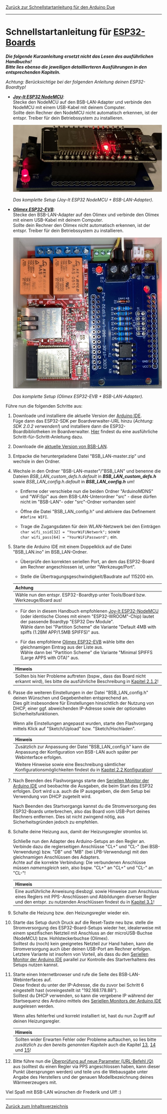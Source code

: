 [Zurück zur Schnellstartanleitung für den Arduino Due](SSA_DUE.md)    
    
---
    
# Schnellstartanleitung für [ESP32-Boards](kap01.md#13-esp32)
***Die folgende Kurzanleitung ersetzt nicht das Lesen des ausführlichen Handbuchs!***    
***Bitte lies ebenso die jeweiligen detaillierteren Ausführungen in den entsprechenden Kapiteln.*** 
   
*Achtung: Berücksichtige bei der folgenden Anleitung deinen ESP32-Boardtyp!*   

- ***[Joy-It ESP32 NodeMCU](kap01.md#1311-esp32-nodemcu-joy-it)***:  
  Stecke den NodeMCU auf den BSB-LAN-Adapter und verbinde den NodeMCU mit einem USB-Kabel mit deinem Computer.  
  Sollte dein Rechner den NodeMCU nicht automatisch erkennen, ist der entspr. Treiber für dein Betriebssystem zu installieren.  

  <img src="https://raw.githubusercontent.com/1coderookie/BSB-LPB-LAN/master/docs/pics/ESP32nodeMCU+Adapter.jpeg">
    
  *Das komplette Setup (Joy-It ESP32 NodeMCU + BSB-LAN-Adapter).*  

- ***[Olimex ESP32-EVB](kap01.md#1312-esp32-olimex-esp32-evb)***:  
  Stecke den BSB-LAN-Adapter auf den Olimex und verbinde den Olimex mit einem USB-Kabel mit deinem Computer.  
  Sollte dein Rechner den Olimex nicht automatisch erkennen, ist der entspr. Treiber für dein Betriebssystem zu installieren.  

  <img src="https://raw.githubusercontent.com/1coderookie/BSB-LPB-LAN/master/docs/pics/OlimexESP32EVB_v42_small.jpg">
    
  *Das komplette Setup (Olimex ESP32-EVB + BSB-LAN-Adapter).*  
  
Führe nun die folgenden Schritte aus:  
  
1. Downloade und installiere die aktuelle Version der [Arduino IDE](https://www.arduino.cc/en/Main/Software).  
   Füge dann das ESP32-SDK per Boardverwalter-URL hinzu (*Achtung: SDK 2.0.2 verwenden!*) und installiere dann die ESP32-Boardbibliotheken im Boardverwalter. [Hier](kap12.md#1212-esp32) findest du eine ausführliche Schritt-für-Schritt-Anleitung dazu.    
   
2. Downloade die [aktuelle Version von BSB-LAN](https://github.com/fredlcore/bsb_lan/archive/master.zip).  

3. Entpacke die heruntergeladene Datei "BSB_LAN-master.zip" und wechsle in den Ordner.  

4. Wechsle in den Ordner "BSB-LAN-master"/"BSB_LAN" und benenne die Dateien *BSB_LAN_custom_defs.h.default* in ***BSB_LAN_custom_defs.h*** sowie  *BSB_LAN_config.h.default* in ***BSB_LAN_config.h*** um!    

   - Entferne oder verschiebe nun die beiden Ordner "ArduinoMDNS" und "WiFiSpi" aus dem BSB-LAN-Unterordner "src" - diese dürfen nicht im "BSB-LAN"- oder "src"-Ordner vorhanden sein!  
   
   - Öffne die Datei "BSB_LAN_config.h" und aktiviere das Definement `#define WIFI`.  
    
   - Trage die Zugangsdaten für dein WLAN-Netzwerk bei den Einträgen  
    `char wifi_ssid[32] = "YourWiFiNetwork";` sowie  
    `char wifi_pass[64] = "YourWiFiPassword";` ein.  

5. Starte die Arduino IDE mit einem Doppelklick auf die Datei "BSB_LAN.ino" im BSB_LAN-Ordner.  

   - Überprüfe den korrekten seriellen Port, an dem das ESP32-Board am Rechner angeschlossen ist, unter "Werkzeuge/Port".  
   
   - Stelle die Übertragungsgeschwindigkeit/Baudrate auf 115200 ein.  
   
    | Achtung |
    |:--------|
    | Wähle nun den entspr. ESP32-Boardtyp unter Tools/Board bzw. Werkzeuge/Board aus! |  
   
   - Für den in diesem Handbuch empfohlenen [Joy-It ESP32-NodeMCU](kap01.md#1311-esp32-nodemcu-joy-it) (oder identische Clones mit einem "ESP32-WROOM"-Chip) lautet der passende Boardtyp "ESP32 Dev Module". <br> Wähle dann bei "Partition Scheme" die Variante "Default 4MB with spiffs (1.2BM APP/1.5MB SPIFFS)" aus.    
   
   - Für das empfohlene [Olimex ESP32-EVB](kap01.md#1312-esp32-olimex-esp32-evb) wähle bitte den gleichnamigen Eintrag aus der Liste aus. <br> Wähle dann bei "Partition Scheme" die Variante "Minimal SPIFFS (Large APPS with OTA)" aus.  
   
   | Hinweis |
   |:--------|
   | Sollten bis hier Probleme auftreten (bspw., dass das Board nicht erkannt wird), lies bitte die ausführliche Beschreibung in [Kapitel 2.1.2](kap02.md#212-installation-auf-dem-esp32)! |    

6. Passe die weiteren Einstellungen in der Datei "BSB_LAN_config.h" deinen Wünschen und Gegebenheiten entsprechend an.  
   Dies gilt insbesondere für Einstellungen hinsichtlich der Nutzung von DHCP, einer ggf. abweichenden IP-Adresse sowie der optionalen Sicherheitsfunktionen.   
   
   Wenn alle Einstellungen angepasst wurden, starte den Flashvorgang mittels Klick auf "Sketch/Upload" bzw. "Sketch/Hochladen".  

   | Hinweis |
   |:--------|
   | Zusätzlich zur Anpassung der Datei "BSB_LAN_config.h" kann die Anpassung der Konfiguration von BSB-LAN auch später per Webinterface erfolgen. | 
   | Weitere Hinweise sowie eine Beschreibung sämtlicher Konfigurationsmöglichkeiten findest du in [Kapitel 2.2 Konfiguration](kap02.md#22-konfiguration)! |   
  
7. Nach Beenden des Flashvorgangs starte den [Seriellen Monitor der Arduino IDE](kap12.md#122-serieller-monitor) und beobachte die Ausgaben, die beim Start des ESP32 erfolgen. Dort wird u.a. auch die IP ausgegeben, die dem Setup bei Verwendung von DHCP zugeteilt wird.  

   Nach Beenden des Startvorgangs kannst du die Stromversorgung des ESP32-Boards unterbrechen, also das Board vom USB-Port deines Rechners entfernen. Dies ist nicht zwingend nötig, aus Sicherheitsgründen jedoch zu empfehlen.  

8. Schalte deine Heizung aus, damit der Heizungsregler stromlos ist.  
  
   Schließe nun den Adapter des Arduino-Setups an den Regler an. Verbinde dazu die reglerseitigen Anschlüsse "CL+" und "CL-" (bei BSB-Verwendung) bzw. "DB" und "MB" (bei LPB-Verwendung) mit den gleichnamigen Anschlüssen des Adapters.  
   Achte auf die korrekte Verbindung: Die verbundenen Anschlüsse müssen *namensgleich* sein, also bspw. "CL+" an "CL+" und "CL-" an "CL-"!   
  
   | Hinweis |
   |:--------|
   | Eine ausführliche Anweisung diesbzgl. sowie Hinweise zum Anschluss eines Reglers mit PPS-Anschlüssen und Abbildungen diverser Regler und den entspr. zu nutzenden Anschlüssen findest du in [Kapitel 3.1](kap03.md#31-anschluss-des-adapters)! |  
   
9. Schalte die Heizung bzw. den Heizungsregler wieder ein.  

10. Starte das Setup durch Druck auf die Reset-Taste neu bzw. stelle die Stromversorgung des ESP32-Board-Setups wieder her, idealerweise mit einem spezifischen Netzteil mit Anschluss an der microUSB-Buchse (NodeMCU) bzw. Hohlsteckerbuchse (Olimex).  
    Solltest du (noch) kein geeignetes Netzteil zur Hand haben, kann die Stromversorgung auch über deinen USB-Port am Rechner erfolgen.  
    Letztere Variante ist insofern von Vorteil, als dass du den [Seriellen Monitor der Arduino IDE](kap12.md#122-serieller-monitor) parallel zur Kontrolle des Startverhaltens des Setups nutzen kannst.  

11. Starte einen Internetbrowser und rufe die Seite des BSB-LAN-Webinterfaces auf.  
    Diese findest du unter der IP-Adresse, die du zuvor bei Schritt 6 eingestellt hast (voreingestellt ist "192.168.178.88").  
    Solltest du DHCP verwenden, so kann die vergebene IP während der Startsequenz des Arduino mittels des [Seriellen Monitors der Arduino IDE](kap12.md#122-serieller-monitor) ausgelesen werden.   

    Wenn alles fehlerfrei und korrekt installiert ist, hast du nun Zugriff auf deinen Heizungsregler. 
    
    | Hinweis |
    |:--------|
    | Sollten wider Erwarten Fehler oder Probleme auftauchen, so lies bitte *zusätzlich zu den bereits genannten Kapiteln* auch die Kapitel [13](kap13.md), [14](kap14.md) und [15](kap15.md)! |  
  
12. Bitte führe nun die [Überprüfung auf neue Parameter (URL-Befehl /Q)](kap03.md#33-überprüfen-auf-nicht-freigegebene-reglerspezifische-command-ids) aus (solltest du einen Regler via PPS angeschlossen haben, kann dieser Punkt übersprungen werden) und teile uns die Webausgabe unter Angabe des Herstellers und der genauen Modellbezeichnung deines Wärmeerzeugers mit.  

Viel Spaß mit BSB-LAN wünschen dir Frederik und Ulf! :)  
    

---
    

     
     
[Zurück zum Inhaltsverzeichnis](inhaltsverzeichnis.md)  
